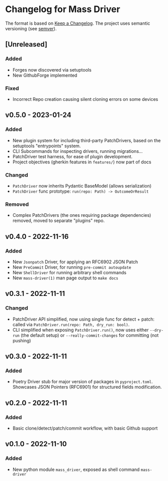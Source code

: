# Changelog for Mass Driver


The format is based on [Keep a Changelog](https://keepachangelog.com/en/1.0.0/).
The project uses semantic versioning (see [semver](https://semver.org)).

## [Unreleased]

### Added
- Forges now discovered via setuptools
- New GithubForge implemented

### Fixed
- Incorrect Repo creation causing silent cloning errors on some devices

## v0.5.0 - 2023-01-24

### Added
- New plugin system for including third-party PatchDrivers, based on the
  setuptools "entrypoints" system.
- CLI Subcommands for inspecting drivers, running migrations...
- PatchDriver test harness, for ease of plugin development.
- Project objectives (gherkin features in `features/`) now part of docs

### Changed
- `PatchDriver` now inherits Pydantic BaseModel (allows serialization)
- `PatchDriver` func prototype: `run(repo: Path) -> OutcomeOrResult`


### Removed
- Complex PatchDrivers (the ones requiring package dependencies)
  removed, moved to separate "plugins" repo.


## v0.4.0 - 2022-11-16

### Added
- New `Jsonpatch` Driver, for applying an RFC6902 JSON Patch
- New `PreCommit` Driver, for running `pre-commit autoupdate`
- New `ShellDriver` for running arbitrary shell commands
- New `mass-driver(1)` man page output to `make docs`


## v0.3.1 - 2022-11-11


### Changed
- PatchDriver API simplified, now using single func for detect + patch:
  called via `PatchDriver.run(repo: Path, dry_run: bool)`.
- CLI simplified when exposing `PatchDriver.run()`, now uses either `--dry-run`
  (the default setup) or `--really-commit-changes` for committing (not pushing)


## v0.3.0 - 2022-11-11

### Added
- Poetry Driver stub for major version of packages in `pyproject.toml`.
  Showcases JSON Pointers (RFC6901) for structured fields modification.


## v0.2.0 - 2022-11-11

### Added
- Basic clone/detect/patch/commit workflow, with basic Github support


## v0.1.0 - 2022-11-10
### Added
- New python module `mass_driver`, exposed as shell command `mass-driver`
